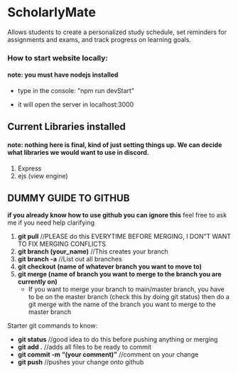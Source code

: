 # ScholarlyMate

Allows students to create a personalized study schedule, set reminders for assignments and exams, and track progress on learning goals.

### How to start website locally:

#### note: you must have nodejs installed

- type in the console: "npm run devStart"

- it will open the server in localhost:3000

## Current Libraries installed

#### note: nothing here is final, kind of just setting things up. We can decide what libraries we would want to use in discord.

1. Express
2. ejs (view engine)

## DUMMY GUIDE TO GITHUB

**if you already know how to use github you can ignore this**
feel free to ask me if you need help clarifying

1. **git pull** //PLEASE do this EVERYTIME BEFORE MERGING, I DON”T WANT TO FIX MERGING CONFLICTS
2. **git branch (your_name)** //This creates your branch
3. **git branch -a** //List out all branches
4. **git checkout (name of whatever branch you want to move to)**
5. **git merge (name of branch you want to merge to the branch you are currently on)**
   - If you want to merge your branch to main/master branch, you have to be on the master branch (check this by doing git status) then do a git merge with the name of the branch you want to merge to the master branch

Starter git commands to know:

- **git status** //good idea to do this before pushing anything or merging
- **git add .** //adds all files to be ready to commit
- **git commit -m “(your comment)”** //comment on your change
- **git push** //pushes your change onto github
